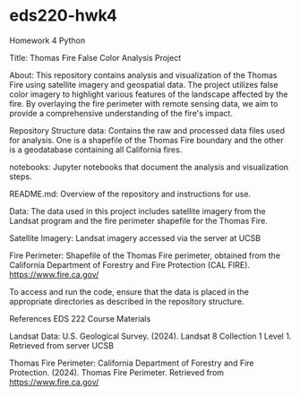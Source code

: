 # eds220-hwk4
Homework 4 Python

Title:
Thomas Fire False Color Analysis Project

About:
This repository contains analysis and visualization of the Thomas Fire using satellite imagery and geospatial data. The project utilizes false color imagery to highlight various features of the landscape affected by the fire. By overlaying the fire perimeter with remote sensing data, we aim to provide a comprehensive understanding of the fire's impact.

Repository Structure
data: Contains the raw and processed data files used for analysis. One is a shapefile of the Thomas Fire boundary and the other is a geodatabase containing all California fires.

notebooks: Jupyter notebooks that document the analysis and visualization steps.

README.md: Overview of the repository and instructions for use.

Data:
The data used in this project includes satellite imagery from the Landsat program and the fire perimeter shapefile for the Thomas Fire.

Satellite Imagery: Landsat imagery accessed via the server at UCSB

Fire Perimeter: Shapefile of the Thomas Fire perimeter, obtained from the California Department of Forestry and Fire Protection (CAL FIRE). https://www.fire.ca.gov/

To access and run the code, ensure that the data is placed in the appropriate directories as described in the repository structure.

References
EDS 222 Course Materials

Landsat Data: U.S. Geological Survey. (2024). Landsat 8 Collection 1 Level 1. Retrieved from server UCSB

Thomas Fire Perimeter: California Department of Forestry and Fire Protection. (2024). Thomas Fire Perimeter. Retrieved from https://www.fire.ca.gov/
